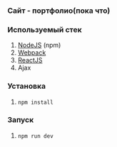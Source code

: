 ### Сайт - портфолио(пока что)

### Используемый стек
1. [NodeJS](https://github.com/nodejs) (npm)
1. [Webpack](https://github.com/webpack)
1. [ReactJS](https://github.com/reactjs)
1. Ajax

### Установка

1. `npm install`

### Запуск

1. `npm run dev`
